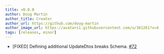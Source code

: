 ```yaml
---
title: v0.8.0
author: Doug Martin
author_title: Creator
author_url: https://github.com/doug-martin
author_image_url: https://avatars1.githubusercontent.com/u/361261?v=4
tags: [releases, minor]
---
```


* [FIXED] Defining additional UpdateDtos breaks Schema. [#72](https://github.com/doug-martin/nestjs-query/issues/72)
